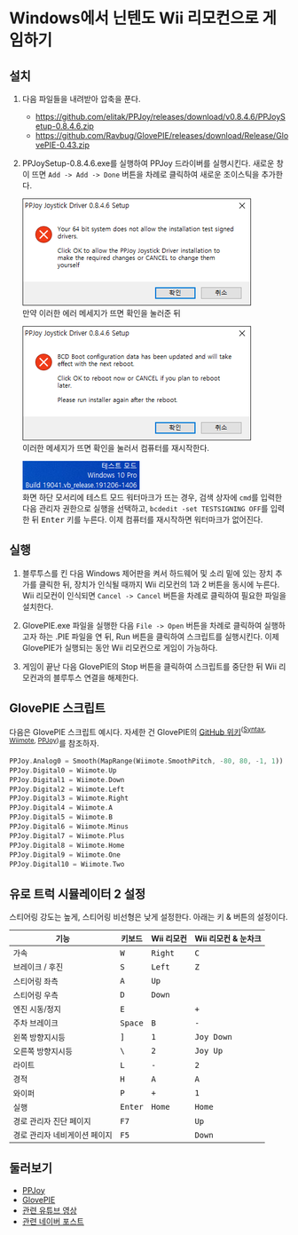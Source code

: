 # Windows에서 닌텐도 Wii 리모컨으로 게임하기

## 설치

1. 다음 파일들을 내려받아 압축을 푼다.
	* <https://github.com/elitak/PPJoy/releases/download/v0.8.4.6/PPJoySetup-0.8.4.6.zip>
	* <https://github.com/Ravbug/GlovePIE/releases/download/Release/GlovePIE-0.43.zip>

2. PPJoySetup-0.8.4.6.exe를 실행하여 PPJoy 드라이버를 실행시킨다. 새로운 창이 뜨면 `Add -> Add ->
	Done` 버튼을 차례로 클릭하여 새로운 조이스틱을 추가한다.

	![Error](assets/err1.png)  
	만약 이러한 에러 메세지가 뜨면 확인을 눌러준 뒤

	![Error](assets/err2.png)  
	이러한 메세지가 뜨면 확인을 눌러서 컴퓨터를 재시작한다.

	![Test mode](assets/test-mode.png)  
	화면 하단 모서리에 테스트 모드 워터마크가 뜨는 경우, 검색 상자에 `cmd`를 입력한 다음 관리자 권한으로 실행을 선택하고, `bcdedit -set TESTSIGNING OFF`를 입력한 뒤 <kbd>Enter</kbd> 키를 누른다. 이제 컴퓨터를 재시작하면 워터마크가 없어진다.

## 실행

1. 블루투스를 킨 다음 Windows 제어판을 켜서 하드웨어 및 소리 밑에 있는 장치 추가를 클릭한 뒤, 장치가 인식될 때까지 Wii
	리모컨의 1과 2 버튼을 동시에 누른다. Wii 리모컨이 인식되면 `Cancel -> Cancel` 버튼을 차례로 클릭하여 필요한 파일을
설치한다.

2. GlovePIE.exe 파일을 실행한 다음 `File -> Open` 버튼을 차례로 클릭하여 실행하고자 하는 .PIE 파일을 연 뒤,
	Run 버튼을 클릭하여 스크립트를 실행시킨다. 이제 GlovePIE가 실행되는 동안 Wii 리모컨으로 게임이 가능하다.

3. 게임이 끝난 다음 GlovePIE의 Stop 버튼을 클릭하여 스크립트를 중단한 뒤 Wii 리모컨과의 블루투스 연결을 해제한다.

## GlovePIE 스크립트

다음은 GlovePIE 스크립트 예시다. 자세한 건 GlovePIE의 [GitHub 위키](https://github.com/Ravbug/GlovePIE/wiki)<sup>([Syntax](https://github.com/Ravbug/GlovePIE/wiki/GlovePIE-Scripts-and-Syntax), [Wiimote](https://github.com/Ravbug/GlovePIE/wiki/Wiimote-(Nintendo-Wii-Remote)), [PPJoy](https://github.com/Ravbug/GlovePIE/wiki/Joysticks,-PPJoy,-and-Kinect#ppjoy))</sup>를 참조하자.

```rust
PPJoy.Analog0 = Smooth(MapRange(Wiimote.SmoothPitch, -80, 80, -1, 1))
PPJoy.Digital0 = Wiimote.Up
PPJoy.Digital1 = Wiimote.Down
PPJoy.Digital2 = Wiimote.Left
PPJoy.Digital3 = Wiimote.Right
PPJoy.Digital4 = Wiimote.A
PPJoy.Digital5 = Wiimote.B
PPJoy.Digital6 = Wiimote.Minus
PPJoy.Digital7 = Wiimote.Plus
PPJoy.Digital8 = Wiimote.Home
PPJoy.Digital9 = Wiimote.One
PPJoy.Digital10 = Wiimote.Two
```

## 유로 트럭 시뮬레이터 2 설정

스티어링 강도는 높게, 스티어링 비선형은 낮게 설정한다. 아래는 키 & 버튼의 설정이다.

| 기능 | 키보드 | Wii 리모컨 | Wii 리모컨 & 눈차크 |
| --- | --- | --- | --- |
| 가속 | <kbd>W</kbd> | <kbd>Right</kbd> | <kbd>C</kbd> |
| 브레이크 / 후진 | <kbd>S</kbd> | <kbd>Left</kbd> | <kbd>Z</kbd> |
| 스티어링 좌측 | <kbd>A</kbd> | <kbd>Up</kbd> | |
| 스티어링 우측 | <kbd>D</kbd> | <kbd>Down</kbd> | |
| 엔진 시동/정지 | <kbd>E</kbd> | | <kbd>+</kbd> |
| 주차 브레이크 | <kbd>Space</kbd> | <kbd>B</kbd> | <kbd>-</kbd> |
| 왼쪽 방향지시등 | <kbd>]</kbd> | <kbd>1</kbd> | <kbd>Joy Down</kbd> |
| 오른쪽 방향지시등 | <kbd>\\</kbd> | <kbd>2</kbd> | <kbd>Joy Up</kbd> |
| 라이트 | <kbd>L</kbd> | <kbd>-</kbd> | <kbd>2</kbd> |
| 경적 | <kbd>H</kbd> | <kbd>A</kbd> | <kbd>A</kbd> |
| 와이퍼 | <kbd>P</kbd> | <kbd>+</kbd> | <kbd>1</kbd> |
| 실행 | <kbd>Enter</kbd> | <kbd>Home</kbd> | <kbd>Home</kbd> |
| 경로 관리자 진단 페이지 | <kbd>F7</kbd> | | <kbd>Up</kbd> |
| 경로 관리자 네비게이션 페이지 | <kbd>F5</kbd> | | <kbd>Down</kbd> |

## 둘러보기

* [PPJoy](https://github.com/elitak/PPJoy)
* [GlovePIE](https://github.com/Ravbug/GlovePIE)
* [관련 유튜브 영상](https://www.youtube.com/watch?v=QH6h2dO_eYY)
* [관련 네이버 포스트](https://m.blog.naver.com/truecg/10154582210)